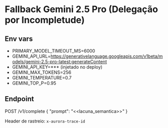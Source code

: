 # Fallback Gemini 2.5 Pro (Delegação por Incompletude)

## Env vars

- PRIMARY_MODEL_TIMEOUT_MS=6000
- GEMINI_API_URL=https://generativelanguage.googleapis.com/v1beta/models/gemini-2.5-pro-latest:generateContent
- GEMINI_API_KEY=\*\*\* (injetado no deploy)
- GEMINI_MAX_TOKENS=256
- GEMINI_TEMPERATURE=0.7
- GEMINI_TOP_P=0.95

## Endpoint

POST /v1/complete
{ "prompt": "<<lacuna_semantica>>" }

Header de rastreio: `x-aurora-trace-id`
